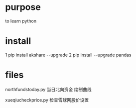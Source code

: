 # purpose
to learn python 

# install
1 pip install akshare --upgrade
2 pip install --upgrade pandas

# files
northfundstoday.py
当日北向资金 绘制曲线

xueqiucheckprice.py
检查雪球网股价设置
